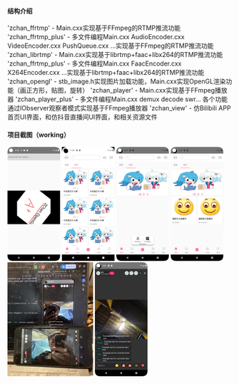 #### 结构介绍
'zchan_ffrtmp' - Main.cxx实现基于FFmpeg的RTMP推流功能
'zchan_ffrtmp_plus' - 多文件编程Main.cxx AudioEncoder.cxx VideoEncoder.cxx PushQueue.cxx ...实现基于FFmpeg的RTMP推流功能
'zchan_librtmp' - Main.cxx实现基于librtmp+faac+libx264的RTMP推流功能
'zchan_ffrtmp_plus' - 多文件编程Main.cxx FaacEncoder.cxx X264Encoder.cxx ...实现基于librtmp+faac+libx264的RTMP推流功能
'zchan_opengl' - stb_image.h实现图片加载功能，Main.cxx实现OpenGL渲染功能（画正方形，贴图，旋转）
'zchan_player' - Main.cxx实现基于FFmpeg播放器
'zchan_player_plus' - 多文件编程Main.cxx demux decode swr... 各个功能通过IObserver观察者模式实现基于FFmpeg播放器
'zchan_view' - 仿Bilibili APP首页UI界面，和仿抖音直播间UI界面，和相关资源文件


#### 项目截图（working）
<img src="README.assets/Screenshot_20240324_121700.png" alt="Screenshot_20240324_121700" style="zoom: 25%;" />
<img src="README.assets/image-20230906192650436.png" alt="image-20230906192650436" style="zoom: 25%;" />
<img src="README.assets/Screenshot_20240317_145519.png" alt="Screenshot_20240317_145519" style="zoom: 25%;" />
<img src="README.assets/Screenshot_20240315_223518.png" alt="Screenshot_20240315_223518" style="zoom: 25%;" />
<img src="README.assets/F1E42DBE8B3CFD7C3B058027570C6EC1.png" alt="F1E42DBE8B3CFD7C3B058027570C6EC1" style="zoom: 25%;" />
<img src="README.assets/Screenshot_20240315_224119.png" alt="Screenshot_20240315_224119" style="zoom: 25%;" />

